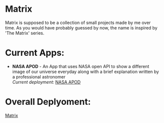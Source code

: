 # Matrix
Matrix is supposed to be a collection of small projects made by me over time. As you would have probably guessed by now, the name is inspired by 'The Matrix' series.

# Current Apps:
- __NASA APOD__ - An App that uses NASA open API to show a different image of our universe everyday along with a brief explanation written by a professional astronomer <br /> *Current deployment:* [NASA APOD](https://shashwat545.github.io/Matrix/nasa_apod.html)

# Overall Deplyoment:
[Matrix](https://shashwat545.github.io/Matrix/)
